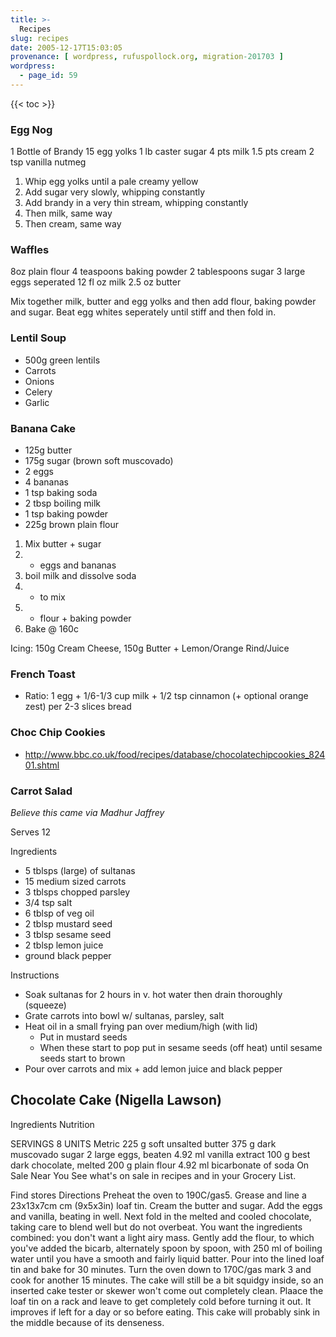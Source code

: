 ```yaml
---
title: >-
  Recipes
slug: recipes
date: 2005-12-17T15:03:05
provenance: [ wordpress, rufuspollock.org, migration-201703 ]
wordpress:
  - page_id: 59
---
```


{{< toc >}}

### Egg Nog

1 Bottle of Brandy
15 egg yolks
1 lb caster sugar
4 pts milk
1.5 pts cream
2 tsp vanilla
nutmeg

1. Whip egg yolks until a pale creamy yellow
2. Add sugar very slowly, whipping constantly
3. Add brandy in a very thin stream, whipping constantly
4. Then milk, same way
5. Then cream, same way

<h3>Waffles</h3>
8oz plain flour
4 teaspoons baking powder
2 tablespoons sugar
3 large eggs seperated
12 fl oz milk
2.5 oz butter

Mix together milk, butter and egg yolks and then add flour, baking powder and sugar. Beat egg whites seperately until stiff and then fold in.

### Lentil Soup

  * 500g green lentils
  * Carrots
  * Onions
  * Celery
  * Garlic

### Banana Cake

  * 125g butter
  * 175g sugar (brown soft muscovado)
  * 2 eggs
  * 4 bananas
  * 1 tsp baking soda
  * 2 tbsp boiling milk
  * 1 tsp baking powder
  * 225g brown plain flour

1. Mix butter + sugar  
2. + eggs and bananas  
3. boil milk and dissolve soda  
4. + to mix  
5. + flour + baking powder  
6. Bake @ 160c  

Icing: 150g Cream Cheese, 150g Butter + Lemon/Orange Rind/Juice

### French Toast

  * Ratio: 1 egg + 1/6-1/3 cup milk + 1/2 tsp cinnamon (+ optional orange zest) per 2-3 slices bread

### Choc Chip Cookies

  * <http://www.bbc.co.uk/food/recipes/database/chocolatechipcookies_82401.shtml>


### Carrot Salad

*Believe this came via Madhur Jaffrey*

Serves 12

Ingredients

  * 5 tblsps (large) of sultanas
  * 15 medium sized carrots
  * 3 tblsps chopped parsley
  * 3/4 tsp salt
  * 6 tblsp of veg oil
  * 2 tblsp mustard seed
  * 3 tblsp sesame seed
  * 2 tblsp lemon juice
  * ground black pepper

Instructions

  * Soak sultanas for 2 hours in v. hot water then drain thoroughly (squeeze)
  * Grate carrots into bowl w/ sultanas, parsley, salt
  * Heat oil in a small frying pan over medium/high (with lid)
    * Put in mustard seeds
    * When these start to pop put in sesame seeds (off heat) until sesame seeds start to brown
  * Pour over carrots and mix + add lemon juice and black pepper

## Chocolate Cake (Nigella Lawson)

Ingredients Nutrition

SERVINGS
8
UNITS
Metric
225 g soft unsalted butter
375 g dark muscovado sugar
2 large eggs, beaten
4.92 ml vanilla extract
100 g best dark chocolate, melted
200 g plain flour
4.92 ml bicarbonate of soda
On Sale Near You
See what's on sale in recipes and in your Grocery List.

Find stores
Directions
Preheat the oven to 190C/gas5. Grease and line a 23x13x7cm cm (9x5x3in) loaf tin. Cream the butter and sugar. Add the eggs and vanilla, beating in well.
Next fold in the melted and cooled chocolate, taking care to blend well but do not overbeat.
You want the ingredients combined: you don't want a light airy mass. Gently add the flour, to which you've added the bicarb, alternately spoon by spoon, with 250 ml of boiling water until you have a smooth and fairly liquid batter.
Pour into the lined loaf tin and bake for 30 minutes. Turn the oven down to 170C/gas mark 3 and cook for another 15 minutes. The cake will still be a bit squidgy inside, so an inserted cake tester or skewer won't come out completely clean.
Plaace the loaf tin on a rack and leave to get completely cold before turning it out. It improves if left for a day or so before eating. This cake will probably sink in the middle because of its denseness.



